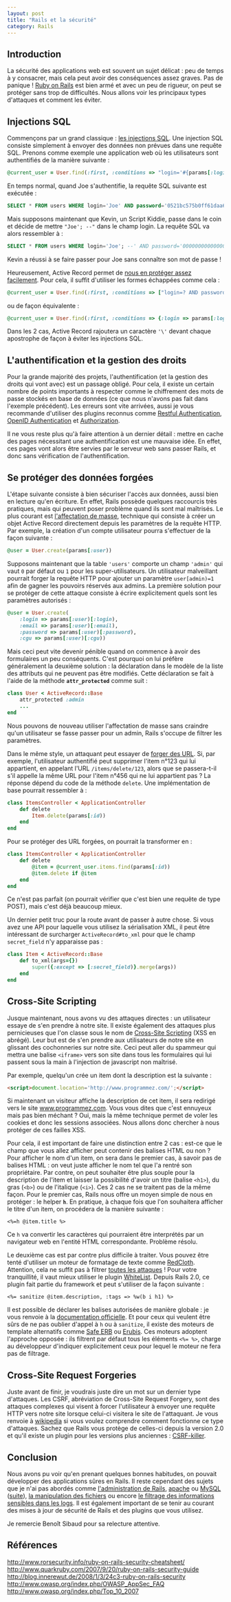 ```yaml
---
layout: post
title: "Rails et la sécurité"
category: Rails
---
```

Introduction
------------

La sécurité des applications web est souvent un sujet délicat : peu de temps à y consacrer, mais cela peut avoir des conséquences assez graves.
Pas de panique !
[Ruby on Rails](http://rubyonrails.com) est bien armé et avec un peu de rigueur, on peut se protéger sans trop de difficultés.
Nous allons voir les principaux types d'attaques et comment les éviter.

Injections SQL
--------------

Commençons par un grand classique : [les injections SQL](http://fr.wikipedia.org/wiki/Injection_SQL).
Une injection SQL consiste simplement à envoyer des données non prévues dans une requête SQL.
Prenons comme exemple une application web où les utilisateurs sont authentifiés de la manière suivante :

```ruby
@current_user = User.find(:first, :conditions => "login='#{params[:login)}' AND password='#{params[:password)}'")
```

En temps normal, quand Joe s'authentifie, la requête SQL suivante est exécutée :

```sql
SELECT * FROM users WHERE login='Joe' AND password='0521bc575b0ff61daa62494c7ae9c5b6' LIMIT 1;
```

Mais supposons maintenant que Kevin, un Script Kiddie, passe dans le coin et décide de mettre `"Joe'; --"` dans le champ login.
La requête SQL va alors ressembler à :

```sql
SELECT * FROM users WHERE login='Joe'; --' AND password='00000000000000000000000000000000' LIMIT 1;
```

Kevin a réussi à se faire passer pour Joe sans connaître son mot de passe !

Heureusement, Active Record permet de [nous en protéger assez facilement](http://manuals.rubyonrails.com/read/chapter/43).
Pour cela, il suffit d'utiliser les formes échappées comme cela :

```ruby
@current_user = User.find(:first, :conditions => ["login=? AND password=?", params[:login), params[:password)))
```

ou de façon équivalente :

```ruby
@current_user = User.find(:first, :conditions => {:login => params[:login), :password => params[:password)})
```

Dans les 2 cas, Active Record rajoutera un caractère `'\'` devant chaque apostrophe de façon à éviter les injections SQL.


L'authentification et la gestion des droits
-------------------------------------------

Pour la grande majorité des projets, l'authentification (et la gestion des droits qui vont avec) est un passage obligé.
Pour cela, il existe un certain nombre de points importants à respecter comme le chiffrement des mots de passe stockés en base de données
(ce que nous n'avons pas fait dans l'exemple précédent).
Les erreurs sont vite arrivées, aussi je vous recommande d'utiliser des plugins reconnus comme [Restful Authentication](http://agilewebdevelopment.com/plugins/restful_authentication), [OpenID Authentication](http://agilewebdevelopment.com/plugins/openidauthentication) et [Authorization](http://www.writertopia.com/developers/authorization).

Il ne vous reste plus qu'à faire attention à un dernier détail : mettre en cache des pages nécessitant une authentification est une mauvaise idée.
En effet, ces pages vont alors être servies par le serveur web sans passer Rails, et donc sans vérification de l'authentification.


Se protéger des données forgées
-------------------------------

L'étape suivante consiste à bien sécuriser l'accès aux données, aussi bien en lecture qu'en écriture.
En effet, Rails possède quelques raccourcis très pratiques, mais qui peuvent poser problème quand ils sont mal maîtrisés.
Le plus courant est [l'affectation de masse](http://manuals.rubyonrails.com/read/chapter/47), technique qui consiste à créer un objet Active Record directement depuis les paramètres de la requête HTTP.
Par exemple, la création d'un compte utilisateur pourra s'effectuer de la façon suivante :

```ruby
@user = User.create(params[:user))
```

Supposons maintenant que la table `'users'` comporte un champ `'admin'` qui vaut `0` par défaut ou `1` pour les super-utilisateurs.
Un utilisateur malveillant pourrait forger la requête HTTP pour ajouter un paramètre `user[admin)=1` afin de gagner les pouvoirs réservés aux admins.
La première solution pour se protéger de cette attaque consiste à écrire explicitement quels sont les paramètres autorisés :

```ruby
@user = User.create(
	:login => params[:user)[:login),
	:email => params[:user)[:email),
	:password => params[:user)[:password),
	:cgu => params[:user)[:cgu))
```

Mais ceci peut vite devenir pénible quand on commence à avoir des formulaires un peu conséquents.
C'est pourquoi on lui préfère généralement la deuxième solution : la déclaration dans le modèle de la liste des attributs qui ne peuvent pas être modifiés.
Cette déclaration se fait à l'aide de la méthode __`attr_protected`__ comme suit :

```ruby
class User < ActiveRecord::Base
	attr_protected :admin
	...
end
```

Nous pouvons de nouveau utiliser l'affectation de masse sans craindre qu'un utilisateur se fasse passer pour un admin, Rails s'occupe de filtrer les paramètres.

Dans le même style, un attaquant peut essayer de [forger des URL](http://www.therailsway.com/2007/3/26/association-proxies-are-your-friend).
Si, par exemple, l'utilisateur authentifié peut supprimer l'item n°123 qui lui appartient, en appelant l'URL `/items/delete/123`, alors que se passera-t-il s'il appelle la même URL pour l'item n°456 qui ne lui appartient pas ?
La réponse dépend du code de la méthode `delete`.
Une implémentation de base pourrait ressembler à :

```ruby
class ItemsController < ApplicationController
	def delete
		Item.delete(params[:id))
	end
end
```

Pour se protéger des URL forgées, on pourrait la transformer en :

```ruby
class ItemsController < ApplicationController
	def delete
		@item = @current_user.items.find(params[:id))
		@item.delete if @item
	end
end
```

Ce n'est pas parfait (on pourrait vérifier que c'est bien une requête de type POST), mais c'est déjà beaucoup mieux.

Un dernier petit truc pour la route avant de passer à autre chose.
Si vous avez une API pour laquelle vous utilisez la sérialisation XML, il peut être intéressant de surcharger `ActiveRecord#to_xml` pour que le champ `secret_field` n'y apparaisse pas :

```ruby
class Item < ActiveRecord::Base
	def to_xml(args={})
		super({:except => [:secret_field)}.merge(args))
	end
end
```


Cross-Site Scripting
--------------------

Jusque maintenant, nous avons vu des attaques directes : un utilisateur essaye de s'en prendre à notre site.
Il existe également des attaques plus pernicieuses que l'on classe sous le nom de [Cross-Site Scripting](http://fr.wikipedia.org/wiki/Cross_site_scripting) (XSS en abrégé).
Leur but est de s'en prendre aux utilisateurs de notre site en glissant des cochonneries sur notre site.
Ceci peut aller du spammeur qui mettra une balise `<iframe>` vers son site dans tous les formulaires qui lui passent sous la main à l'injection de javascript non maîtrisé.

Par exemple, quelqu'un crée un item dont la description est la suivante :

```html
<script>document.location='http://www.programmez.com/';</script>
```

Si maintenant un visiteur affiche la description de cet item, il sera redirigé vers le site www.programmez.com.
Vous vous dites que c'est ennuyeux mais pas bien méchant ?
Oui, mais la même technique permet de voler les cookies et donc les sessions associées.
Nous allons donc chercher à nous protéger de ces failles XSS.

Pour cela, il est important de faire une distinction entre 2 cas : est-ce que le champ que vous allez afficher peut contenir des balises HTML ou non ?
Pour afficher le nom d'un item, on sera dans le premier cas, à savoir pas de balises HTML : on veut juste afficher le nom tel que l'a rentré son propriétaire.
Par contre, on peut souhaiter être plus souple pour la description de l'item et laisser la possibilité d'avoir un titre (balise `<h1>`), du gras (`<b>`) ou de l'italique (`<i>`).
Ces 2 cas ne se traitent pas de la même façon.
Pour le premier cas, Rails nous offre un moyen simple de nous en protéger : le helper __`h`__.
En pratique, à chaque fois que l'on souhaitera afficher le titre d'un item, on procédera de la manière suivante :

```
<%=h @item.title %>
```

Ce `h` va convertir les caractères qui pourraient être interprétés par un navigateur web en l'entité HTML correspondante. Problème résolu.

Le deuxième cas est par contre plus difficile à traiter.
Vous pouvez être tenté d'utiliser un moteur de formatage de texte comme [RedCloth](http://whytheluckystiff.net/ruby/redcloth/).
Attention, cela ne suffit pas à filtrer [toutes les attaques](http://www.rorsecurity.info/2007/08/20/redcloth-security-thoughts/) !
Pour votre tranquillité, il vaut mieux utiliser le plugin [WhiteList](http://svn.techno-weenie.net/projects/plugins/white_list/).
Depuis Rails 2.0, ce plugin fait partie du framework et peut s'utiliser de la façon suivante :

```
<%= sanitize @item.description, :tags => %w(b i h1) %>
```

Il est possible de déclarer les balises autorisées de manière globale : je vous renvoie à la [documentation officielle](http://api.rubyonrails.org/classes/ActionView/Helpers/SanitizeHelper.html#M000936).
Et pour ceux qui veulent être sûrs de ne pas oublier d'appel à `h` ou à `sanitize`, il existe des moteurs de template alternatifs comme [Safe ERB](http://wiki.rubyonrails.com/rails/pages/Safe+ERB) ou [Erubis](http://www.kuwata-lab.com/erubis/).
Ces moteurs adoptent l'approche opposée :
ils filtrent par défaut tous les éléments `<%= %>`, charge au développeur d'indiquer explicitement ceux pour lequel le moteur ne fera pas de filtrage.


Cross-Site Request Forgeries
----------------------------

Juste avant de finir, je voudrais juste dire un mot sur un dernier type d'attaques.
Les CSRF, abréviation de Cross-Site Request Forgery, sont des attaques complexes qui visent à forcer l'utilisateur à envoyer une requête HTTP vers notre site lorsque celui-ci visitera le site de l'attaquant.
Je vous renvoie à [wikipedia](http://fr.wikipedia.org/wiki/Cross-Site_Request_Forgeries) si vous voulez comprendre comment fonctionne ce type d'attaques.
Sachez que Rails vous protège de celles-ci depuis la version 2.0 et qu'il existe un plugin pour les versions plus anciennes : [CSRF-killer](http://svn.techno-weenie.net/projects/plugins/csrf_killer/).


Conclusion
----------

Nous avons pu voir qu'en prenant quelques bonnes habitudes, on pouvait développer des applications sûres en Rails.
Il reste cependant des sujets que je n'ai pas abordés comme [l'administration de Rails](http://www.igvita.com/blog/2006/10/10/securing-your-rails-environment/), [apache](http://www.rorsecurity.info/2007/03/15/apache-2-file-privileges-and-modules/) ou [MySQL](http://www.rorsecurity.info/2007/02/25/securing-mysql/) ([suite](http://www.rorsecurity.info/2007/02/27/rails%e2%80%99-friends-securing-mysql-continued/)), [la manipulation des fichiers](http://www.rorsecurity.info/2007/03/27/working-with-files-in-rails/) ou encore [le filtrage des informations sensibles dans les logs](http://railscasts.com/episodes/9).
Il est également important de se tenir au courant des mises à jour de sécurité de Rails et des plugins que vous utilisez.

Je remercie Benoît Sibaud pour sa relecture attentive.


Références
----------

http://www.rorsecurity.info/ruby-on-rails-security-cheatsheet/
http://www.quarkruby.com/2007/9/20/ruby-on-rails-security-guide
http://blog.innerewut.de/2008/1/3/24c3-ruby-on-rails-security
http://www.owasp.org/index.php/OWASP_AppSec_FAQ
http://www.owasp.org/index.php/Top_10_2007

